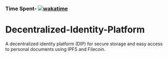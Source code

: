 <!-- Wakatime time spent -->

### Time Spent- [![wakatime](https://wakatime.com/badge/user/62850a07-caf8-470f-86a7-660093b4f5b4/project/5b93abf6-a994-4e68-8721-881ef6463bc5.svg)](https://wakatime.com/badge/user/62850a07-caf8-470f-86a7-660093b4f5b4/project/5b93abf6-a994-4e68-8721-881ef6463bc5)

# Decentralized-Identity-Platform
A decentralized identity platform (DIP) for secure storage and easy access to personal documents using IPFS and Filecoin.
